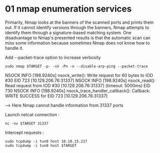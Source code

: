 # 01 nmap enumeration services

Primarily, Nmap looks at the banners of the scanned ports and prints them out. If it cannot identify versions through the banners, Nmap attempts to identify them through a signature-based matching system. One disadvantage to Nmap's presented results is that the automatic scan can miss some information because sometimes Nmap does not know how to handle it.

Add --packet-trace option to increase verbosity

```
sudo nmap $TARGET -p- -sV -Pn -n --disable-arp-ping --packet-trace
```

NSOCK INFO \[198.9240s] nsock\_write(): Write request for 60 bytes to IOD #30 EID 723 \[10.129.206.76:31337] NSOCK INFO \[198.9240s] nsock\_read(): Read request from IOD #30 \[10.129.206.76:31337] (timeout: 5000ms) EID 730 NSOCK INFO \[198.9240s] nsock\_trace\_handler\_callback(): Callback: WRITE SUCCESS for EID 723 \[10.129.206.76:31337]

\--> Here Nmap cannot handle information from 31337 ports

Launch netcat connection :&#x20;

```
nc -nv $TARGET 31337
```

Intercept requests :&#x20;

```
sudo tcpdump -i tun0 host 10.10.15.217
sudo tcpdump -i tun0 host $TARGET
```
